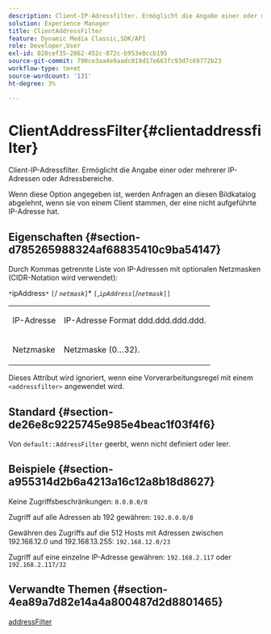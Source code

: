 ```yaml
---
description: Client-IP-Adressfilter. Ermöglicht die Angabe einer oder mehrerer IP-Adressen oder Adressbereiche.
solution: Experience Manager
title: ClientAddressFilter
feature: Dynamic Media Classic,SDK/API
role: Developer,User
exl-id: 028cef35-2862-452c-872c-b953e8ccb195
source-git-commit: 790ce3aa4e9aadc019d17e663fc93d7c69772b23
workflow-type: tm+mt
source-wordcount: '131'
ht-degree: 3%

---
```


# ClientAddressFilter{#clientaddressfilter}

Client-IP-Adressfilter. Ermöglicht die Angabe einer oder mehrerer IP-Adressen oder Adressbereiche.

Wenn diese Option angegeben ist, werden Anfragen an diesen Bildkatalog abgelehnt, wenn sie von einem Client stammen, der eine nicht aufgeführte IP-Adresse hat.

## Eigenschaften {#section-d785265988324af68835410c9ba54147}

Durch Kommas getrennte Liste von IP-Adressen mit optionalen Netzmasken (CIDR-Notation wird verwendet):

`*`ipAddress`*` `[`/ *`netmask`*`]`&#42; `[`,*`ipAddress`*`[`/*`netmask`*`]]`

<table id="simpletable_9F82BB0D42A9434883F2F70A2A92898C"> 
 <tr class="strow"> 
  <td class="stentry"> <p><span class="varname"> IP-Adresse</span> </p> </td> 
  <td class="stentry"> <p>IP-Adresse <span class="varname"> Format ddd.ddd.ddd.ddd</span>. </p></td> 
 </tr> 
 <tr class="strow"> 
  <td class="stentry"> <p><span class="varname"> Netzmaske</span> </p></td> 
  <td class="stentry"> <p>Netzmaske (0…32). </p></td> 
 </tr> 
</table>

Dieses Attribut wird ignoriert, wenn eine Vorverarbeitungsregel mit einem `<addressfilter>` angewendet wird.

## Standard {#section-de26e8c9225745e985e4beac1f03f4f6}

Von `default::AddressFilter` geerbt, wenn nicht definiert oder leer.

## Beispiele {#section-a955314d2b6a4213a16c12a8b18d8627}

Keine Zugriffsbeschränkungen: `0.0.0.0/0`

Zugriff auf alle Adressen ab 192 gewähren: `192.0.0.0/8`

Gewähren des Zugriffs auf die 512 Hosts mit Adressen zwischen 192.168.12.0 und 192.168.13.255: `192.168.12.0/23`

Zugriff auf eine einzelne IP-Adresse gewähren: `192.168.2.117` oder `192.168.2.117/32`

## Verwandte Themen {#section-4ea89a7d82e14a4a800487d2d8801465}

[addressFilter](../../../../../is-api/image-catalog/image-serving-api-ref/c-image-catalog-reference/c-rule-set-reference/r-addressfilter-rule.md#reference-48c369f56ecd4034b410da5a94a9dfd1)
